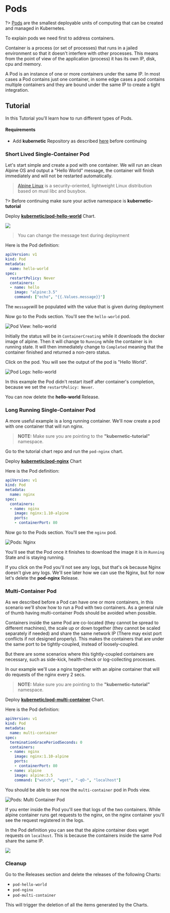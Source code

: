 # Pods

?> [Pods](https://kubernetes.io/docs/concepts/workloads/pods/pod/) are the smallest deployable units of computing that can be created and managed in Kubernetes.

To explain pods we need first to address containers.

Container is a process (or set of processes) that runs in a jailed environment so that it doesn't interfere with other processes. This means from the point of view of the application \(process\) it has its own IP, disk, cpu and memory.

A Pod is an instance of one or more containers under the same IP. In most cases a Pod contains just one container, in some edge cases a pod contains multiple containers and they are bound under the same IP to create a tight integration.

## Tutorial

In this Tutorial you'll learn how to run different types of Pods.

#### Requirements

* Add **kubernetic** Repository as described [here](https://docs.kubernetic.com/settings/repositories#adding-repository) before continuing

### Short Lived Single-Container Pod

Let's start simple and create a pod with one container. We will run an clean Alpine OS and output a "Hello World" message, the container will finish immediately and will not be restarted automatically.

> [Alpine Linux](https://alpinelinux.org/) is a security-oriented, lightweight Linux distribution based on musl libc and busybox.

?> Before continuing make sure your active namespace is **kubernetic-tutorial**

Deploy [**kubernetic/pod-hello-world**](https://github.com/harbur/kubernetic-charts/tree/master/charts/pod-hello-world) Chart.

![](../images/pod-hello-world.png)

> You can change the message text during deployment

Here is the Pod definition:

```yaml
apiVersion: v1
kind: Pod
metadata:
  name: hello-world
spec:
  restartPolicy: Never
  containers:
  - name: hello
    image: "alpine:3.5"
    command: ["echo", "{{.Values.message}}"]
```

The `message`will be populated with the value that is given during deployment

Now go to the Pods section. You'll see the `hello-world` pod.

![Pod View: hello-world](../images/hello-world-pod-view.png)

Initially the status will be in `ContainerCreating` while it downloads the docker image of alpine. Then it will change to `Running` while the container is in running state. It will then immediately change to `Completed` meaning that the container finished and returned a non-zero status.

Click on the pod. You will see the output of the pod is "Hello World".

![Pod Logs: hello-world](../images/hello-world-pod-logs.png)

In this example the Pod didn't restart itself after container's completion, because we set the `restartPolicy: Never`.

You can now delete the **hello-world** Release.

### Long Running Single-Container Pod

A more useful example is a long running container. We'll now create a pod with one container that will run nginx.

> **NOTE:** Make sure you are pointing to the **"kubernetic-tutorial"** namespace.

Go to the tutorial chart repo and run the `pod-nginx` chart.

Deploy [**kubernetic/pod-nginx**](https://github.com/harbur/kubernetic-charts/tree/master/charts/pod-nginx) Chart

Here is the Pod definition:

```yaml
apiVersion: v1
kind: Pod
metadata:
  name: nginx
spec:
  containers:
  - name: nginx
    image: nginx:1.10-alpine
    ports:
    - containerPort: 80
```

Now go to the Pods section. You'll see the `nginx` pod.

![Pods: Nginx](../images/pod-nginx.png)

You'll see that the Pod once it finishes to download the image it is in `Running` State and is staying running.

If you click on the Pod you'll not see any logs, but that's ok because Nginx doesn't give any logs. We'll see later how we can use the Nginx, but for now let's delete the **pod-nginx** Release.

### Multi-Container Pod

As we described before a Pod can have one or more containers, in this scenario we'll show how to run a Pod with two containers. As a general rule of thumb having multi-container Pods should be avoided when possible.

Containers inside the same Pod are co-located (they cannot be spread to different machines), the scale up or down together (they cannot be scaled separately if needed) and share the same network IP (There may exist port conflicts if not designed properly). This makes the containers that are under the same port to be tightly-coupled, instead of loosely-coupled.

But there are some scenarios where this tightly-coupled containers are necessary, such as side-kick, health-check or log-collecting processes.

In our example we'll use a nginx together with an alpine container that will do requests of the nginx every 2 secs.

> **NOTE:** Make sure you are pointing to the **"kubernetic-tutorial"** namespace.

Deploy [**kubernetic/pod-multi-container**](https://github.com/harbur/kubernetic-charts/tree/master/charts/pod-multi-container) Chart.

Here is the Pod definition:

```yaml
apiVersion: v1
kind: Pod
metadata:
  name: multi-container
spec:
  terminationGracePeriodSeconds: 0
  containers:
  - name: nginx
    image: nginx:1.10-alpine
    ports:
    - containerPort: 80
  - name: alpine
    image: alpine:3.5
    command: ["watch", "wget", "-qO-", "localhost"]
```

You should be able to see now the `multi-container` pod in Pods view.

![Pods: Multi Container Pod](../images/pod-multi-container.png)

If you enter inside the Pod you'll see that logs of the two containers. While alpine container runs get requests to the nginx, on the nginx container you'll see the request registered in the logs.

In the Pod definition you can see that the alpine container does wget requests on `localhost`. This is because the containers inside the same Pod share the same IP.

![](../images/pod-multi-container-logs.png)

### Cleanup

Go to the Releases section and delete the releases of the following Charts:

* `pod-hello-world`
* `pod-nginx`
* `pod-multi-container`

This will trigger the deletion of all the items generated by the Charts.


